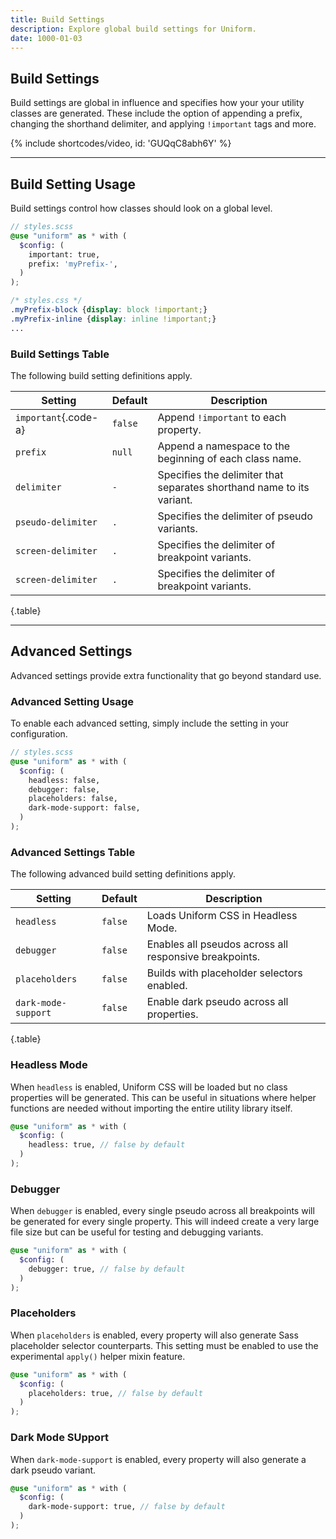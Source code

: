 ```yaml
---
title: Build Settings
description: Explore global build settings for Uniform.
date: 1000-01-03
---
```


## Build Settings

Build settings are global in influence and specifies how your your utility classes are generated. These include the option of appending a prefix, changing the shorthand delimiter, and applying `!important` tags and more.

{% include shortcodes/video, id: 'GUQqC8abh6Y' %}

---

## Build Setting Usage

Build settings control how classes should look on a global level.

```scss
// styles.scss
@use "uniform" as * with (
  $config: (
    important: true,
    prefix: 'myPrefix-',
  )
);
```

```css
/* styles.css */
.myPrefix-block {display: block !important;}
.myPrefix-inline {display: inline !important;}
...
```

### Build Settings Table

The following build setting definitions apply.

| Setting | Default | Description |
| - | - | - |
| `important`{.code-a} | `false` | Append `!important` to each property. |
| `prefix` | `null` | Append a namespace to the beginning of each class name. |
| `delimiter` | `-` | Specifies the delimiter that separates shorthand name to its variant. |
| `pseudo-delimiter` | `.` | Specifies the delimiter of pseudo variants. |
| `screen-delimiter` | `.` | Specifies the delimiter of breakpoint variants. |
| `screen-delimiter` | `.` | Specifies the delimiter of breakpoint variants. |

{.table}

---

## Advanced Settings

Advanced settings provide extra functionality that go beyond standard use.

### Advanced Setting Usage

To enable each advanced setting, simply include the setting in your configuration.

```scss
// styles.scss
@use "uniform" as * with (
  $config: (
    headless: false,
    debugger: false,
    placeholders: false,
    dark-mode-support: false,
  )
);
```

### Advanced Settings Table

The following advanced build setting definitions apply.

| Setting | Default | Description |
| - | - | - |
| `headless` | `false` | Loads Uniform CSS in Headless Mode. |
| `debugger` | `false` | Enables all pseudos across all responsive breakpoints. |
| `placeholders` | `false` | Builds with placeholder selectors enabled. |
| `dark-mode-support` | `false` | Enable dark pseudo across all properties. |

{.table}

### Headless Mode

When `headless` is enabled, Uniform CSS will be loaded but no class properties will be generated. This can be useful in situations where helper functions are needed without importing the entire utility library itself.

```scss
@use "uniform" as * with (
  $config: (
    headless: true, // false by default
  )
);
```

### Debugger

When `debugger` is enabled, every single pseudo across all breakpoints will be generated for every single property. This will indeed create a very large file size but can be useful for testing and debugging variants.

```scss
@use "uniform" as * with (
  $config: (
    debugger: true, // false by default
  )
);
```

### Placeholders

When `placeholders` is enabled, every property will also generate Sass placeholder selector counterparts. This setting must be enabled to use the experimental `apply()` helper mixin feature.

```scss
@use "uniform" as * with (
  $config: (
    placeholders: true, // false by default
  )
);
```

### Dark Mode SUpport

When `dark-mode-support` is enabled, every property will also generate a dark pseudo variant.

```scss
@use "uniform" as * with (
  $config: (
    dark-mode-support: true, // false by default
  )
);
```

